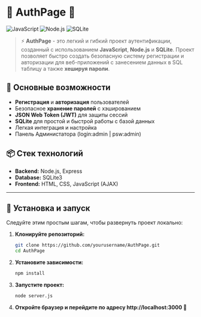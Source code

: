 # 🌟 **AuthPage** 🌟

![JavaScript](https://img.shields.io/badge/JavaScript-ES6%2B-yellow)
![Node.js](https://img.shields.io/badge/Node.js-v14.15.1-green)
![SQLite](https://img.shields.io/badge/SQLite-v3-blue)

> ⚡ **AuthPage** - это легкий и гибкий проект аутентификации, созданный с использованием **JavaScript**, **Node.js** и **SQLite**. Проект позволяет быстро создать безопасную систему регистрации и авторизации для веб-приложений c занесением данных в SQL таблицу а также **хешируя пароли**.

## 🚀 **Основные возможности**

- **Регистрация** и **авторизация** пользователей
- Безопасное **хранение паролей** с хэшированием
- **JSON Web Token (JWT)** для защиты сессий
- **SQLite** для простой и быстрой работы с базой данных
- Легкая интеграция и настройка
- Панель Администатора (login:admin | psw:admin)

## 📦 **Стек технологий**

- **Backend:** Node.js, Express
- **Database:** SQLite3
- **Frontend:** HTML, CSS, JavaScript (AJAX)

---

## 📜 **Установка и запуск**

Следуйте этим простым шагам, чтобы развернуть проект локально:

1. **Клонируйте репозиторий:**
   ```bash
   git clone https://github.com/yourusername/AuthPage.git
   cd AuthPage
   
2. **Установите зависимости:**
   ```bash
   npm install
   
3. **Запустите проект:**
   ```bash
   node server.js
4. **Откройте браузер и перейдите по адресу http://localhost:3000 🎉**

   
